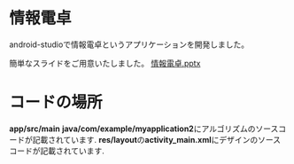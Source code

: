 # 情報電卓
android-studioで情報電卓というアプリケーションを開発しました。

簡単なスライドをご用意いたしました。
[情報電卓.pptx](https://github.com/Nseigou/androidstudio-github/files/13935642/default.pptx)

# コードの場所
**app/src/main**
**java/com/example/myapplication2**にアルゴリズムのソースコードが記載されています.
**res/layout**の**activity_main.xml**にデザインのソースコードが記載されています.
